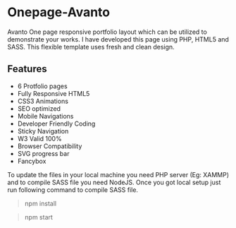 # Onepage-Avanto

Avanto One page responsive portfolio layout which can be utilized to demonstrate your works. I have developed this page using PHP, HTML5 and SASS. This flexible template uses fresh and clean design.

## Features

- 6 Protfolio pages
- Fully Responsive HTML5
- CSS3 Animations
- SEO optimized
- Mobile Navigations
- Developer Friendly Coding
- Sticky Navigation
- W3 Valid 100%
- Browser Compatibility
- SVG progress bar
- Fancybox

To update the files in your local machine you need PHP server (Eg: XAMMP) and to compile SASS file you need NodeJS. Once you got local setup just run following command to compile SASS file.

> npm install

> npm start
